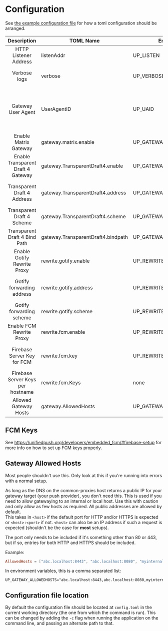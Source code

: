 # Configuration

See [the example configuration file](../example-config.toml) for how a toml configuration should be arranged.

| Description                        | TOML Name                                  | Environment Variable Name                    | Type                | More Info                                                                                                                                                           |
| :---:                              | ---                                        | ---                                          | ---                 | ---                                                                                                                                                                 |
| HTTP Listener Address              | listenAddr                                 | UP_LISTEN                                    | string              | This doesn't have any effect inside docker.                                                                                                                         |
| Verbose logs                       | verbose                                    | UP_VERBOSE                                   | boolean             | Detailed logs or not. It is recommended to always set this to true.                                                                                                 |
| Gateway User Agent                 | UserAgentID                                | UP_UAID                                      | string              | A user agent comment for gateway forwarded requests. Useful for debugging (and rate limits for big gateways). Example: "matrix.gateway.unifiedpush.org by unifiedpush.org" |
| Enable Matrix Gateway              | gateway.matrix.enable                      | UP_GATEWAY_MATRIX_ENABLE                     | boolean             |                                                                                                                                                                     |
| Enable Transparent Draft 4 Gateway | gateway.TransparentDraft4.enable           | UP_GATEWAY_TRANSPARENT_DRAFT4_ENABLE         | boolean             |                                                                                                                                                                     |
| Transparent Draft 4 Address        | gateway.TransparentDraft4.address          | UP_GATEWAY_TRANSPARENT_DRAFT4_ADDRESS        | string              | Endpoint of the UP Server, can be a fully qualified domain name (e.g. `up.example.com`) or an IP address followed by a port                                         |
| Transparent Draft 4 Scheme         | gateway.TransparentDraft4.scheme           | UP_GATEWAY_TRANSPARENT_DRAFT4_SCHEME         | string              | `http` or `https`                                                                                                                                                   |
| Transparent Draft 4 Bind Path      | gateway.TransparentDraft4.bindpath         | UP_GATEWAY_TRANSPARENT_DRAFT4_PATH           | string              | Root path to listen for (cannot be `/`) (e.g. `/push` will listen to all POST request sent to `/push/*`)
| Enable Gotify Rewrite Proxy        | rewrite.gotify.enable                      | UP_REWRITE_GOTIFY_ENABLE                     | boolean             |                                                                                                                                                                     |
| Gotify forwarding address          | rewrite.gotify.address                     | UP_REWRITE_GOTIFY_ADDRESS                    | string              | What is the domain of your Gotify server. This has to be a `host:port` or `host` if you want the default port for the scheme.                                       |
| Gotify forwarding scheme           | rewrite.gotify.scheme                      | UP_REWRITE_GOTIFY_SCHEME                     | string              | `http` or `https`                                                                                                                                                   |
| Enable FCM Rewrite Proxy           | rewrite.fcm.enable                         | UP_REWRITE_FCM_ENABLE                        | boolean             |                                                                                                                                                                     |
| Firebase Server Key for FCM        | rewrite.fcm.key                            | UP_REWRITE_FCM_KEY                           | string              | An FCM request to any hostname will be forwarded with this key. Not recommended, use per hostname keys if possible.                                                 |
| Firebase Server Keys per hostname  | rewrite.fcm.Keys                           | none                                         | map[hostname] = key | Specify the hostname that will be receiving requests and the key that request should be forwarded to.                                                               |
| Allowed Gateway Hosts              | gateway.AllowedHosts                       | UP_GATEWAY_ALLOWEDHOSTS                      | string list         | See relevant section below                                                                                                                                          |

## FCM Keys

See <https://unifiedpush.org/developers/embedded_fcm/#firebase-setup> for more info on how to set up FCM keys properly.

## Gateway Allowed Hosts

Most people shouldn't use this. Only look at this if you're running into errors with a normal setup.

As long as the DNS on the common-proxies host returns a public IP for your gateway target (your push provider), you don't need this.
This is used if you need to allow gatewaying to an internal or local host. Use this with caution and only allow as few hosts as required. All public addresses are allowed by default.  
This takes in `<host>` if the default port for HTTP and/or HTTPS is expected or `<host>:<port>` if not.
`<host>` can also be an IP address if such a request is expected (shouldn't be the case for **most** setups).  

The port only needs to be included if it's something other than 80 or 443, but if so, entries for both HTTP and HTTPS should be included.

Example:
```toml
AllowedHosts = ["abc.localhost:8443", "abc.localhost:8080", "myinternaldomain.local"] 
```

In environment variables, this is a comma separated list:
```env
UP_GATEWAY_ALLOWEDHOSTS="abc.localhost:8443,abc.localhost:8080,myinternaldomain.local"
```

## Configuration file location

By default the configuration file should be located at `config.toml` in the current working directory (the one from which the command is run). This can be changed by adding the `-c` flag when running the application on the command line, and passing an alternate path to that.
